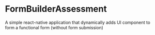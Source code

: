 # FormBuilderAssessment
 A simple react-native application that dynamically adds UI component to form a functional form (without form submission)
